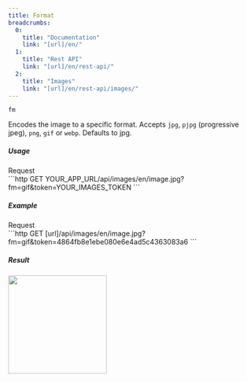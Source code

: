 ```yaml
---
title: Format
breadcrumbs:
  0:
    title: "Documentation"
    link: "[url]/en/"
  1:
    title: "Rest API"
    link: "[url]/en/rest-api/"
  2:
    title: "Images"
    link: "[url]/en/rest-api/images/"
---
```


`fm`

Encodes the image to a specific format. Accepts `jpg`, `pjpg` (progressive jpeg), `png`, `gif` or `webp`. Defaults to jpg.

##### Usage

<div class="file-header">Request</div>
```http
GET YOUR_APP_URL/api/images/en/image.jpg?fm=gif&token=YOUR_IMAGES_TOKEN
```

##### Example

<div class="file-header">Request</div>
```http
GET [url]/api/images/en/image.jpg?fm=gif&token=4864fb8e1ebe080e6e4ad5c4363083a6
```

##### Result

<img width="200" class="inline" src="[url]/api/images/en/image.jpg?fm=gif&token=4864fb8e1ebe080e6e4ad5c4363083a6">
